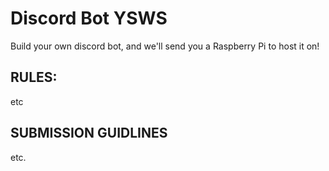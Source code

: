 # Discord Bot YSWS

Build your own discord bot, and we'll send you a Raspberry Pi to host it on!

## RULES:
etc


## SUBMISSION GUIDLINES
etc.
